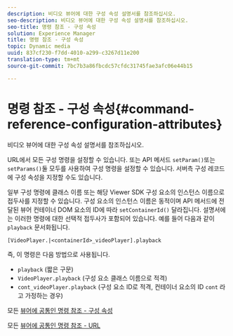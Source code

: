```yaml
---
description: 비디오 뷰어에 대한 구성 속성 설명서를 참조하십시오.
seo-description: 비디오 뷰어에 대한 구성 속성 설명서를 참조하십시오.
seo-title: 명령 참조 - 구성 속성
solution: Experience Manager
title: 명령 참조 - 구성 속성
topic: Dynamic media
uuid: 837cf230-f7dd-4010-a299-c3267d11e200
translation-type: tm+mt
source-git-commit: 7bc7b3a86fbcdc57cfdc31745fae3afc06e44b15

---
```



# 명령 참조 - 구성 속성{#command-reference-configuration-attributes}

비디오 뷰어에 대한 구성 속성 설명서를 참조하십시오.

URL에서 모든 구성 명령을 설정할 수 있습니다. 또는 API 메서드 `setParam()`또는 `setParams()`둘 모두를 사용하여 구성 명령을 설정할 수 있습니다. 서버측 구성 레코드에 구성 속성을 지정할 수도 있습니다.

일부 구성 명령에 클래스 이름 또는 해당 Viewer SDK 구성 요소의 인스턴스 이름으로 접두사를 지정할 수 있습니다. 구성 요소의 인스턴스 이름은 동적이며 API 메서드에 전달된 뷰어 컨테이너 DOM 요소의 ID에 따라 `setContainerId()` 달라집니다. 설명서에는 이러한 명령에 대한 선택적 접두사가 포함되어 있습니다. 예를 들어 다음과 같이 `playback` 문서화됩니다.

```
[VideoPlayer.|<containerId>_videoPlayer].playback
```

즉, 이 명령은 다음 방법으로 사용됩니다.

* `playback` (짧은 구문)
* `VideoPlayer.playback` (구성 요소 클래스 이름으로 적격)
* `cont_videoPlayer.playback` (구성 요소 ID로 적격, 컨테이너 요소의 ID `cont` 라고 가정하는 경우)

모든 [뷰어에 공통인 명령 참조 - 구성 속성](../../../r-html5-viewer-20-cmdref-configattrib/r-html5-viewer-20-cmdref-configattrib.md#concept-850e0f2c49b949deb7cfbfd330d329bd)

모든 [뷰어에 공통인 명령 참조 - URL](../../../c-html5-viewer-20-cmdref-url/c-html5-viewer-20-cmdref-url.md#concept-9b337f349b7b406b8c33c7ee96b3e226)
